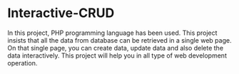 # Interactive-CRUD
In this project, PHP programming language has been used. This project insists that all the data from database can be retrieved in a single web page. On that single page, you can create data, update data and also delete the data interactively. This project will help you in all type of web development operation. 
